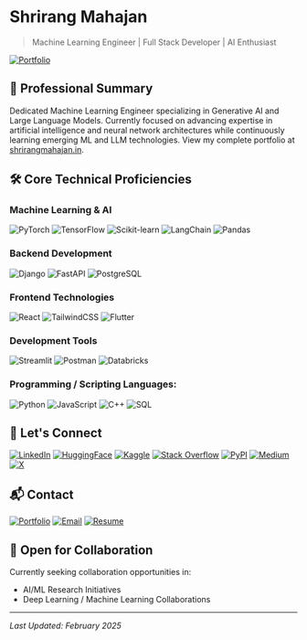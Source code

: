 <div>

# Shrirang Mahajan

> Machine Learning Engineer | Full Stack Developer | AI Enthusiast

[![Portfolio](https://img.shields.io/badge/Portfolio-20B2AA?style=for-the-badge&logo=About.me&logoColor=white)](https://www.shrirangmahajan.in)

</div>

## 🎯 Professional Summary
Dedicated Machine Learning Engineer specializing in Generative AI and Large Language Models. Currently focused on advancing expertise in artificial intelligence and neural network architectures while continuously learning emerging ML and LLM technologies. View my complete portfolio at [shrirangmahajan.in](https://www.shrirangmahajan.in/).

## 🛠️ Core Technical Proficiencies

### Machine Learning & AI
![PyTorch](https://img.shields.io/badge/PyTorch-EE4C2C?style=for-the-badge&logo=pytorch&logoColor=white)
![TensorFlow](https://img.shields.io/badge/TensorFlow-FF6F00?style=for-the-badge&logo=tensorflow&logoColor=white)
![Scikit-learn](https://img.shields.io/badge/scikit--learn-white.svg?style=for-the-badge&logo=scikit-learn&logoColor=black)
![LangChain](https://img.shields.io/badge/langchain-1C3C3C?style=for-the-badge&logo=langchain&logoColor=white)
![Pandas](https://img.shields.io/badge/Pandas-2C2D72?style=for-the-badge&logo=pandas&logoColor=white)

### Backend Development
![Django](https://img.shields.io/badge/Django-092E20?style=for-the-badge&logo=django&logoColor=green)
![FastAPI](https://img.shields.io/badge/fastapi-109989?style=for-the-badge&logo=FASTAPI&logoColor=white)
![PostgreSQL](https://img.shields.io/badge/postgresql-336791?style=for-the-badge&logo=postgresql&logoColor=white)

### Frontend Technologies
![React](https://img.shields.io/badge/React-20232A?style=for-the-badge&logo=react&logoColor=61DAFB)
![TailwindCSS](https://img.shields.io/badge/Tailwind_CSS-38B2AC?style=for-the-badge&logo=tailwind-css&logoColor=white)
![Flutter](https://img.shields.io/badge/Flutter-02569B?style=for-the-badge&logo=flutter&logoColor=white)

### Development Tools
![Streamlit](https://img.shields.io/badge/Streamlit-FF4B4B?style=for-the-badge&logo=Streamlit&logoColor=white)
![Postman](https://img.shields.io/badge/postman-orange?style=for-the-badge&logo=postman&logoColor=black)
![Databricks](https://img.shields.io/badge/Databricks-white?style=for-the-badge&logo=databricks&logoColor=FF0000)

### Programming / Scripting Languages:
![Python](https://img.shields.io/badge/python-blue?style=for-the-badge&logo=python&logoColor=white)
![JavaScript](https://img.shields.io/badge/javascript-FFCA1B?style=for-the-badge&logo=javascript&logoColor=black)
![C++](https://img.shields.io/badge/c%2B%2B-purple?style=for-the-badge&logo=cplusplus&logoColor=white)
![SQL](https://img.shields.io/badge/SQL-blue?style=for-the-badge&logo=sqlite&logoColor=black)


## 🤝 Let's Connect
[![LinkedIn](https://img.shields.io/badge/LinkedIn-0077B5?style=for-the-badge&logo=linkedin&logoColor=white)](https://www.linkedin.com/in/shrirang-mahajan/)
[![HuggingFace](https://img.shields.io/badge/huggingface-FFCA1B?style=for-the-badge&logo=huggingface&logoColor=black)](https://huggingface.co/NotShrirang)
[![Kaggle](https://img.shields.io/badge/kaggle-0077B5?style=for-the-badge&logo=kaggle&logoColor=white)](https://www.kaggle.com/notshrirang)
[![Stack Overflow](https://img.shields.io/badge/Stack_Overflow-FE7A16?style=for-the-badge&logo=stack-overflow&logoColor=white)](https://stackoverflow.com/users/17353907/shrirang-mahajan)
[![PyPI](https://img.shields.io/badge/pypi-blue?style=for-the-badge&logo=pypi&logoColor=yellow)](https://pypi.org/user/NotShrirang/)
[![Medium](https://img.shields.io/badge/Medium-black?style=for-the-badge&logo=Medium&logoColor=white)](https://medium.com/@shrirangmahajan123)
[![X](https://img.shields.io/badge/X-000000?style=for-the-badge&logo=x&logoColor=white)](https://x.com/notshrirang)

## 📬 Contact

[![Portfolio](https://img.shields.io/badge/Portfolio-20B2AA?style=for-the-badge&logo=About.me&logoColor=white)](https://www.shrirangmahajan.in)
[![Email](https://img.shields.io/badge/Email-EA4335?style=for-the-badge&logo=gmail&logoColor=white)](mailto:shrirangmahajan123@gmail.com)
[![Resume](https://img.shields.io/badge/Resume-191919?style=for-the-badge&logo=read.cv&logoColor=white)](https://drive.google.com/file/d/1Y7EUEjyumHEovWwSYLUJxiuIzGHj7TuQ/view?usp=sharing)

## 🤝 Open for Collaboration
Currently seeking collaboration opportunities in:
- AI/ML Research Initiatives
- Deep Learning / Machine Learning Collaborations

---
*Last Updated: February 2025*
